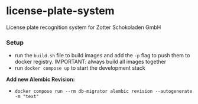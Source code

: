 # license-plate-system
License plate recognition system for Zotter Schokoladen GmbH

### Setup
- run the `build.sh` file to build images and add the `-p` flag to push them to docker registry. IMPORTANT: always build all images together
- run `docker compose up` to start the development stack

**Add new Alembic Revision:**
- `docker compose run --rm db-migrator alembic revision --autogenerate -m "text"`
